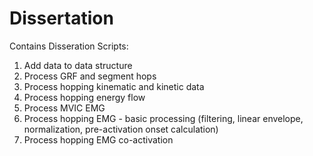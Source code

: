 # Dissertation
Contains Disseration Scripts:
1) Add data to data structure
2) Process GRF and segment hops
3) Process hopping kinematic and kinetic data
4) Process hopping energy flow
5) Process MVIC EMG
6) Process hopping EMG - basic processing (filtering, linear envelope, normalization, pre-activation onset calculation)
7) Process hopping EMG co-activation
